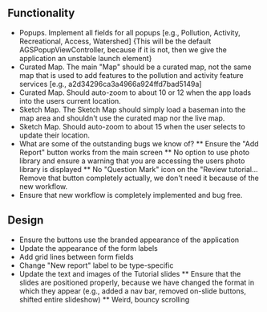 ## Functionality

* Popups. Implement all fields for all popups [e.g., Pollution, Activity, Recreational, Access, Watershed] {This will be the default AGSPopupViewController, because if it is not, then we give the application an unstable launch element}
* Curated Map. The main "Map" should be a curated map, not the same map that is used to add features to the pollution and activity feature services [e.g., a2d34296ca3a4966a924ffd7bad5149a]
* Curated Map. Should auto-zoom to about 10 or 12 when the app loads into the users current location.
* Sketch Map. The Sketch Map should simply load a baseman into the map area and shouldn't use the curated map nor the live map.
* Sketch Map. Should auto-zoom to about 15 when the user selects to update their location.
* What are some of the outstanding bugs we know of?
** Ensure the "Add Report" button works from the main screen
** No option to use photo library and ensure a warning that you are accessing the users photo library is displayed
** No "Question Mark" icon on the "Review tutorial… Remove that button completely actually, we don't need it because of the new workflow.
* Ensure that new workflow is completely implemented and bug free.

## Design
* Ensure the buttons use the branded appearance of the application
* Update the appearance of the form labels
* Add grid lines between form fields
* Change "New report" label to be type-specific
* Update the text and images of the Tutorial slides
** Ensure that the slides are positioned properly, because we have changed the format in which they appear (e.g., added a nav bar, removed on-slide buttons, shifted entire slideshow)
** Weird, bouncy scrolling
